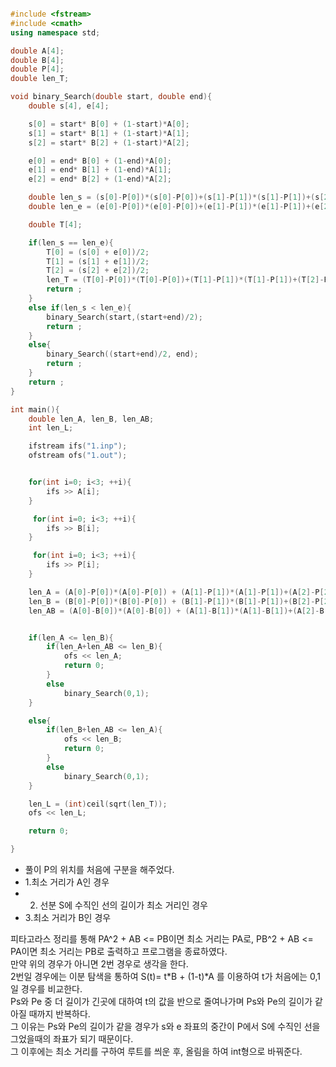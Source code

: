 ```c++

#include <fstream>
#include <cmath>
using namespace std;

double A[4];
double B[4];
double P[4];
double len_T;

void binary_Search(double start, double end){
    double s[4], e[4];

    s[0] = start* B[0] + (1-start)*A[0];
    s[1] = start* B[1] + (1-start)*A[1];
    s[2] = start* B[2] + (1-start)*A[2];

    e[0] = end* B[0] + (1-end)*A[0];
    e[1] = end* B[1] + (1-end)*A[1];
    e[2] = end* B[2] + (1-end)*A[2];

    double len_s = (s[0]-P[0])*(s[0]-P[0])+(s[1]-P[1])*(s[1]-P[1])+(s[2]-P[2])*(s[2]-P[2]);
    double len_e = (e[0]-P[0])*(e[0]-P[0])+(e[1]-P[1])*(e[1]-P[1])+(e[2]-P[2])*(e[2]-P[2]);

    double T[4];

    if(len_s == len_e){
        T[0] = (s[0] + e[0])/2;
        T[1] = (s[1] + e[1])/2;
        T[2] = (s[2] + e[2])/2;
        len_T = (T[0]-P[0])*(T[0]-P[0])+(T[1]-P[1])*(T[1]-P[1])+(T[2]-P[2])*(T[2]-P[2]);
        return ;
    }
    else if(len_s < len_e){
        binary_Search(start,(start+end)/2);
        return ;
    }
    else{
        binary_Search((start+end)/2, end);
        return ;
    }
    return ;
}

int main(){
    double len_A, len_B, len_AB;
    int len_L;

    ifstream ifs("1.inp");
    ofstream ofs("1.out");


    for(int i=0; i<3; ++i){
        ifs >> A[i];
    }

     for(int i=0; i<3; ++i){
        ifs >> B[i];
    }

     for(int i=0; i<3; ++i){
        ifs >> P[i];
    }

    len_A = (A[0]-P[0])*(A[0]-P[0]) + (A[1]-P[1])*(A[1]-P[1])+(A[2]-P[2])*(A[2]-P[2]);
    len_B = (B[0]-P[0])*(B[0]-P[0]) + (B[1]-P[1])*(B[1]-P[1])+(B[2]-P[2])*(B[2]-P[2]);
    len_AB = (A[0]-B[0])*(A[0]-B[0]) + (A[1]-B[1])*(A[1]-B[1])+(A[2]-B[2])*(A[2]-B[2]);


    if(len_A <= len_B){
        if(len_A+len_AB <= len_B){
            ofs << len_A;
            return 0;
        }
        else
            binary_Search(0,1);
    }

    else{
        if(len_B+len_AB <= len_A){
            ofs << len_B;
            return 0;
        }
        else
            binary_Search(0,1);
    }

    len_L = (int)ceil(sqrt(len_T));
    ofs << len_L;

    return 0;

}
```

+ 풀이
 P의 위치를 처음에 구분을 해주었다. 
 + 1.최소 거리가 A인 경우
 + 2. 선분 S에 수직인 선의 길이가 최소 거리인 경우
 + 3.최소 거리가 B인 경우   
 
피타고라스 정리를 통해 PA^2 + AB <= PB이면 최소 거리는 PA로, PB^2 + AB <= PA이면 최소 거리는 PB로 출력하고 프로그램을 종료하였다.   
만약 위의 경우가 아니면 2번 경우로 생각을 한다.    
2번일 경우에는 이분 탐색을 통하여 S(t)= t*B + (1-t)*A  를 이용하여 t가 처음에는 0,1일 경우를 비교한다.  
Ps와 Pe 중 더 길이가 긴곳에 대하여 t의 값을 반으로 줄여나가며 Ps와 Pe의 길이가 같아질 때까지 반복하다.    
그 이유는 Ps와 Pe의 길이가 같을 경우가 s와 e 좌표의 중간이 P에서 S에 수직인 선을 그었을때의 좌표가 되기 때문이다.      
그 이후에는 최소 거리를 구하여 루트를 씌운 후, 올림을 하여 int형으로 바꿔준다.
